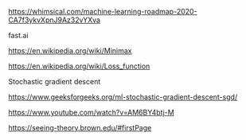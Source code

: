 https://whimsical.com/machine-learning-roadmap-2020-CA7f3ykvXpnJ9Az32vYXva

fast.ai

https://en.wikipedia.org/wiki/Minimax

https://en.wikipedia.org/wiki/Loss_function

Stochastic gradient descent

https://www.geeksforgeeks.org/ml-stochastic-gradient-descent-sgd/


https://www.youtube.com/watch?v=AM6BY4btj-M


https://seeing-theory.brown.edu/#firstPage
